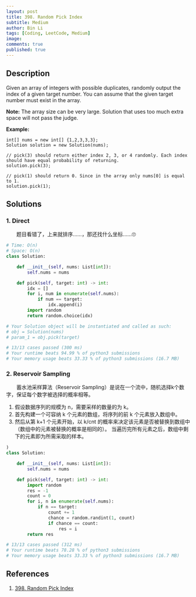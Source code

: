 ```yaml
---
layout: post
title: 398. Random Pick Index
subtitle: Medium
author: Bin Li
tags: [Coding, LeetCode, Medium]
image: 
comments: true
published: true
---
```


## Description

Given an array of integers with possible duplicates, randomly output the index of a given target number. You can assume that the given target number must exist in the array.

**Note:**
The array size can be very large. Solution that uses too much extra space will not pass the judge.

**Example:**

```
int[] nums = new int[] {1,2,3,3,3};
Solution solution = new Solution(nums);

// pick(3) should return either index 2, 3, or 4 randomly. Each index should have equal probability of returning.
solution.pick(3);

// pick(1) should return 0. Since in the array only nums[0] is equal to 1.
solution.pick(1);
```


## Solutions
### 1. Direct
　　题目看错了，上来就排序……，那还找什么坐标……🙄

```python
# Time: O(n)
# Space: O(n)
class Solution:

    def __init__(self, nums: List[int]):
        self.nums = nums

    def pick(self, target: int) -> int:
        idx = []
        for i, num in enumerate(self.nums):
            if num == target:
                idx.append(i)
        import random
        return random.choice(idx)

# Your Solution object will be instantiated and called as such:
# obj = Solution(nums)
# param_1 = obj.pick(target)

# 13/13 cases passed (300 ms)
# Your runtime beats 94.99 % of python3 submissions
# Your memory usage beats 33.33 % of python3 submissions (16.7 MB)
```

### 2. Reservoir Sampling
　　蓄水池采样算法（Reservoir Sampling）是说在一个流中，随机选择k个数字，保证每个数字被选择的概率相等。
1. 假设数据序列的规模为 n，需要采样的数量的为 k。
2. 首先构建一个可容纳 k 个元素的数组，将序列的前 k 个元素放入数组中。
3. 然后从第 k+1 个元素开始，以 k/cnt 的概率来决定该元素是否被替换到数组中（数组中的元素被替换的概率是相同的）。 当遍历完所有元素之后，数组中剩下的元素即为所需采取的样本。

```python
)
class Solution:

    def __init__(self, nums: List[int]):
        self.nums = nums

    def pick(self, target: int) -> int:
        import random
        res = -1
        count = 0
        for i, n in enumerate(self.nums):
            if n == target:
                count += 1 
                chance = random.randint(1, count)
                if chance == count:
                    res = i
        return res

# 13/13 cases passed (312 ms)
# Your runtime beats 78.28 % of python3 submissions
# Your memory usage beats 33.33 % of python3 submissions (16.7 MB)
```

## References
1. [398. Random Pick Index](https://leetcode.com/problems/random-pick-index/description/)